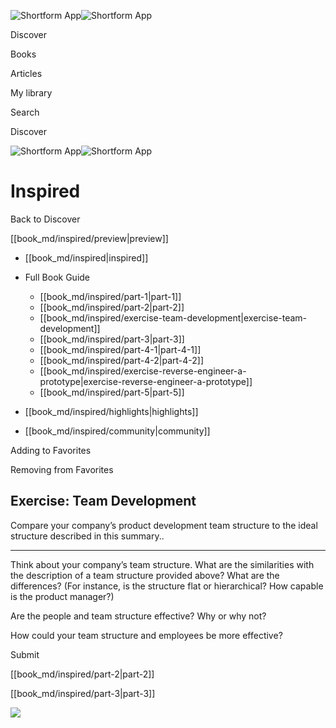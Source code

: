 ![Shortform App](/img/logo.36a2399e.svg)![Shortform App](/img/logo-dark.70c1b072.svg)

Discover

Books

Articles

My library

Search

Discover

![Shortform App](/img/logo.36a2399e.svg)![Shortform App](/img/logo-dark.70c1b072.svg)

# Inspired

Back to Discover

[[book_md/inspired/preview|preview]]

  * [[book_md/inspired|inspired]]
  * Full Book Guide

    * [[book_md/inspired/part-1|part-1]]
    * [[book_md/inspired/part-2|part-2]]
    * [[book_md/inspired/exercise-team-development|exercise-team-development]]
    * [[book_md/inspired/part-3|part-3]]
    * [[book_md/inspired/part-4-1|part-4-1]]
    * [[book_md/inspired/part-4-2|part-4-2]]
    * [[book_md/inspired/exercise-reverse-engineer-a-prototype|exercise-reverse-engineer-a-prototype]]
    * [[book_md/inspired/part-5|part-5]]
  * [[book_md/inspired/highlights|highlights]]
  * [[book_md/inspired/community|community]]



Adding to Favorites 

Removing from Favorites 

## Exercise: Team Development

Compare your company’s product development team structure to the ideal structure described in this summary..

* * *

Think about your company’s team structure. What are the similarities with the description of a team structure provided above? What are the differences? (For instance, is the structure flat or hierarchical? How capable is the product manager?)

Are the people and team structure effective? Why or why not?

How could your team structure and employees be more effective?

Submit 

[[book_md/inspired/part-2|part-2]]

[[book_md/inspired/part-3|part-3]]

![](https://bat.bing.com/action/0?ti=56018282&Ver=2&mid=8a5161df-dabd-417d-95e8-d0bc82758a11&sid=49fff5b0636c11eeb9c611038afc8668&vid=4a005010636c11ee80c703d4c4a7acd5&vids=0&msclkid=N&pi=0&lg=en-US&sw=800&sh=600&sc=24&nwd=1&tl=Shortform%20%7C%20Book&p=https%3A%2F%2Fwww.shortform.com%2Fapp%2Fbook%2Finspired%2Fexercise-team-development&r=&lt=472&evt=pageLoad&sv=1&rn=543747)
